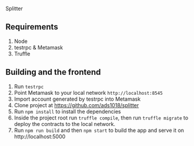 Splitter

## Requirements

1. Node
2. testrpc & Metamask
3. Truffle

## Building and the frontend

1. Run `testrpc`
2. Point Metamask to your local network `http://localhost:8545`
3. Import account generated by testrpc into Metamask
4. Clone project at https://github.com/ads1018/splitter
5. Run `npm install` to install the dependencies
6. Inside the project root run `truffle compile`, then run `truffle migrate` to
   deploy the contracts to the local network.
7. Run `npm run build` and then `npm start` to build the app and serve it on
   http://localhost:5000
